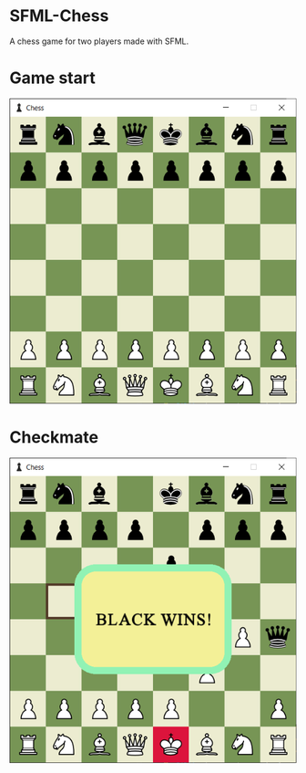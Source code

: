 # SFML-Chess
A  chess game for two players made with SFML.

# Game start 
![Game init image](./Chess/Resources/screenshots/game_init.PNG)

# Checkmate
![Checkmate image](./Chess/Resources/screenshots/checkmate.PNG)
